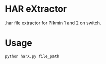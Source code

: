 # HAR eXtractor
.har file extractor for Pikmin 1 and 2 on switch. 

# Usage
`python harX.py file_path`

